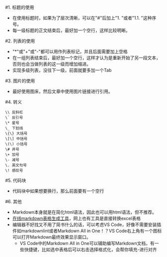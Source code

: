 #1. 标题的使用
* 在使用标题时，如果为了层次清晰，可以在"#"后加上"1. "或者"1.1. "这种序号。
* 每一级标题的正文结束后，最好加一个空行，这样比较明晰。

#2. 列表的使用
* "*"或"+"或"-"都可以用作列表标记，并且后面需要加上空格
* 在一组列表结束后，最好加一个空行，这样才认为是重新开始了另一段文本，否则也会当做列表的这一级而增加缩进。
* 实现多级列表，没往下一级，前面就要多加一个Tab

#3. 图片的使用
* 最好使用图床，然后文章中使用图片链接进行引用。

#4. 转义
```
\\ 反斜杠
\` 反引号
\* 星号
\_ 下划线
\{\} 大括号
\[\] 中括号
\(\) 小括号
\# 井号
\+ 加号
\- 减号
\. 英文句号
\! 感叹号
```

#5. 代码块
* 代码块中如果想要换行，那么前面要有一个空行

#6. 其他
* Markdown本身就是在简化html语法，因此也可以用html语法，但不推荐。
* [在线markdown表格生成工具](https://tool.lu/tables)，网上也有工具是直接转换excel表格
* 编辑器不好找又不用了简书什么的话，可以考虑VS Code，好像不需要安装插件如markdownlint或者Markdown All in One！？VS Code右上角有一个图标可以打开Markdown最终效果显示窗口。
    * VS Code中的Markdown All in One可以辅助编写Markdown文档，有一些快捷键，比如选中表格后可以右击选择格式化，会帮你填充-进行对齐